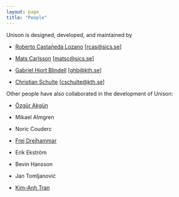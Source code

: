 ```yaml
---
layout: page
title: "People"
---
```


Unison is designed, developed, and maintained by

- [Roberto Castañeda Lozano](https://www.sics.se/~rcas/) [<rcas@sics.se>]

- [Mats Carlsson](https://www.sics.se/~matsc/) [<matsc@sics.se>]

- [Gabriel Hjort Blindell](http://gabriel.hjort.blindell.se/) [<ghb@kth.se>]

- [Christian Schulte](http://www.gecode.org/~schulte/) [<cschulte@kth.se>]

Other people have also collaborated in the development of Unison:

- [Özgür Akgün](https://ozgur.host.cs.st-andrews.ac.uk/)

- Mikael Almgren

- Noric Couderc

- [Frej Drejhammar](https://www.sics.se/~frej/)

- Erik Ekstr&ouml;m

- Bevin Hansson

- Jan Tomljanović

- [Kim-Anh Tran](http://www.it.uu.se/katalog/kimtr171)
